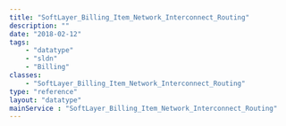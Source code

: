 ```yaml
---
title: "SoftLayer_Billing_Item_Network_Interconnect_Routing"
description: ""
date: "2018-02-12"
tags:
    - "datatype"
    - "sldn"
    - "Billing"
classes:
    - "SoftLayer_Billing_Item_Network_Interconnect_Routing"
type: "reference"
layout: "datatype"
mainService : "SoftLayer_Billing_Item_Network_Interconnect_Routing"
---
```

